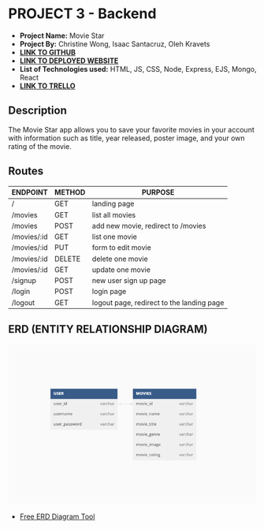 # PROJECT 3 - Backend

- **Project Name:** Movie Star
- **Project By:** Christine Wong, Isaac Santacruz, Oleh Kravets
- [**LINK TO GITHUB**](https://github.com/cwon07/movieStar_backend)
- [**LINK TO DEPLOYED WEBSITE**](https://ga-project-2.onrender.com)
- **List of Technologies used:** HTML, JS, CSS, Node, Express, EJS, Mongo, React
- [**LINK TO TRELLO**](https://trello.com/b/1idSkpyI/movie-star-the-app)

## Description

The Movie Star app allows you to save your favorite movies in your account with information such as title, year released, poster image, and your own rating of the  movie. 

## Routes

| ENDPOINT | METHOD | PURPOSE |
|----------|--------|---------|
| / | GET | landing page |
| /movies | GET | list all movies |
| /movies | POST | add new movie, redirect to /movies
| /movies/:id | GET | list one movie |
| /movies/:id | PUT | form to edit movie | 
| /movies/:id | DELETE | delete one movie |
| /movies/:id | GET | update one movie |
| /signup | POST | new user sign up page |
| /login | POST | login page |
| /logout | GET | logout page, redirect to the landing page |

## ERD (ENTITY RELATIONSHIP DIAGRAM)

![ERD](/public/images/ERD.png)
- [Free ERD Diagram Tool](https://dbdiagram.io/home)